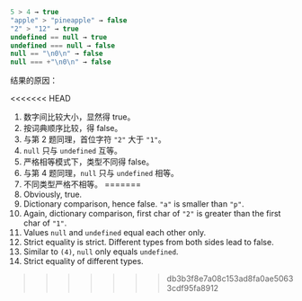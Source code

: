 
```js no-beautify
5 > 4 → true
"apple" > "pineapple" → false
"2" > "12" → true
undefined == null → true
undefined === null → false
null == "\n0\n" → false
null === +"\n0\n" → false
```

结果的原因：

<<<<<<< HEAD
1. 数字间比较大小，显然得 true。
2. 按词典顺序比较，得 false。
3. 与第 2 题同理，首位字符 `"2"` 大于 `"1"`。
4. `null` 只与 `undefined` 互等。
5. 严格相等模式下，类型不同得 false。
6. 与第 4 题同理，`null` 只与 `undefined` 相等。
7. 不同类型严格不相等。
=======
1. Obviously, true.
2. Dictionary comparison, hence false. `"a"` is smaller than `"p"`.
3. Again, dictionary comparison, first char of `"2"` is greater than the first char of `"1"`.
4. Values `null` and `undefined` equal each other only.
5. Strict equality is strict. Different types from both sides lead to false.
6. Similar to `(4)`, `null` only equals `undefined`.
7. Strict equality of different types.
>>>>>>> db3b3f8e7a08c153ad8fa0ae50633cdf95fa8912
